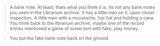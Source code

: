 > A bank note. At least, thats what you think it is. Its not any bank notes you seen in the 
Librarium archive. It has a little man on it, upon closer inspection. A little man with a
moustache, top hat and holding a cane. You think back to the librarium archive, maybe one 
of the record ertries mentioned a game of some sort with fake, play money.

>You put the fake bank note back on the ground.
